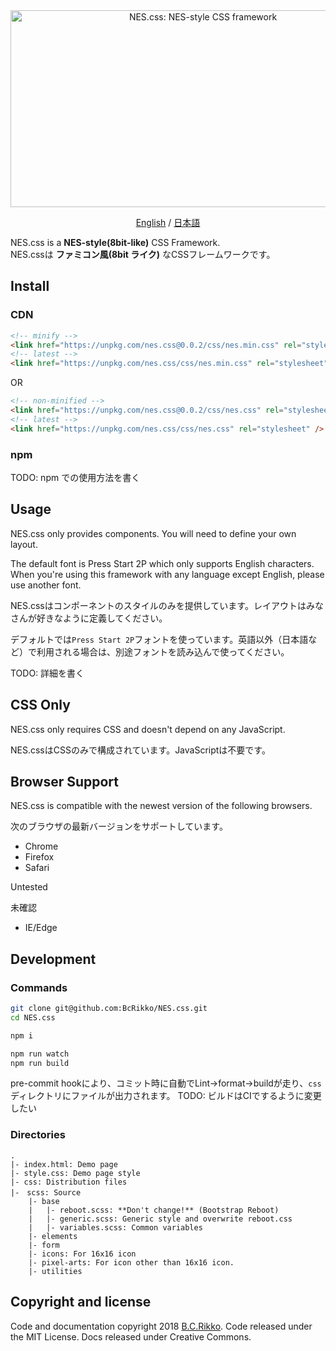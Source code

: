 <div align="center">
  <a href="https://bcrikko.github.io/NES.css/" target="_blank"><img src="https://user-images.githubusercontent.com/5305599/49061716-da649680-f254-11e8-9a89-d95a7407ec6a.png" alt="NES.css: NES-style  CSS framework" style="max-width:100%;" width="600" height="315"></a>

  <a href="README.md">English</a> / <a href="README.md">日本語</a>
</div>

NES.css is a **NES-style(8bit-like)** CSS Framework.  
NES.cssは **ファミコン風(8bit ライク)** なCSSフレームワークです。


## Install

### CDN

```html
<!-- minify -->
<link href="https://unpkg.com/nes.css@0.0.2/css/nes.min.css" rel="stylesheet" />
<!-- latest -->
<link href="https://unpkg.com/nes.css/css/nes.min.css" rel="stylesheet" />
```

OR

```html
<!-- non-minified -->
<link href="https://unpkg.com/nes.css@0.0.2/css/nes.css" rel="stylesheet" />
<!-- latest -->
<link href="https://unpkg.com/nes.css/css/nes.css" rel="stylesheet" />
```

### npm

TODO: npm での使用方法を書く

## Usage

NES.css only provides components. You will need to define your own layout.

The default font is Press Start 2P which only supports English characters. When you're using this framework with any language except English, please use another font.

NES.cssはコンポーネントのスタイルのみを提供しています。レイアウトはみなさんが好きなように定義してください。

デフォルトでは`Press Start 2P`フォントを使っています。英語以外（日本語など）で利用される場合は、別途フォントを読み込んで使ってください。

TODO: 詳細を書く


## CSS Only

NES.css only requires CSS and doesn't depend on any JavaScript.

NES.cssはCSSのみで構成されています。JavaScriptは不要です。


## Browser Support

NES.css is compatible with the newest version of the following browsers.

次のブラウザの最新バージョンをサポートしています。

* Chrome
* Firefox
* Safari

Untested

未確認
* IE/Edge


## Development

### Commands
```sh
git clone git@github.com:BcRikko/NES.css.git
cd NES.css

npm i

npm run watch
npm run build
```

pre-commit hookにより、コミット時に自動でLint→format→buildが走り、`css`ディレクトリにファイルが出力されます。
TODO: ビルドはCIでするように変更したい

### Directories
```
.
|- index.html: Demo page
|- style.css: Demo page style
|- css: Distribution files
|-　scss: Source
    |- base
    |   |- reboot.scss: **Don't change!** (Bootstrap Reboot)
    |   |- generic.scss: Generic style and overwrite reboot.css
    |   |- variables.scss: Common variables
    |- elements
    |- form
    |- icons: For 16x16 icon
    |- pixel-arts: For icon other than 16x16 icon.
    |- utilities
```



## Copyright and license

Code and documentation copyright 2018 [B.C.Rikko](https://github.com/BcRikko). Code released under the MIT License. Docs released under Creative Commons.
